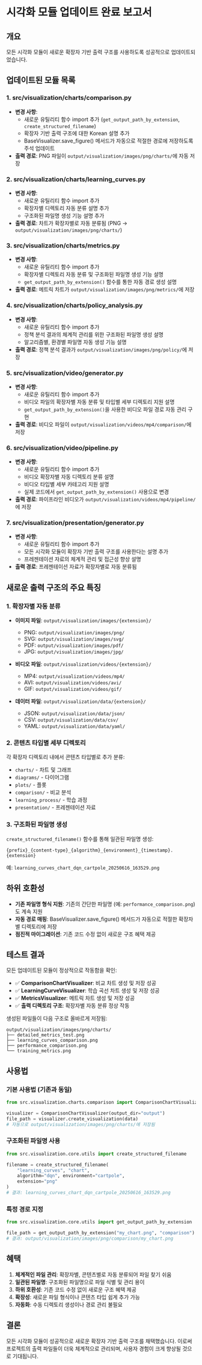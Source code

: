 # 시각화 모듈 업데이트 완료 보고서

## 개요
모든 시각화 모듈이 새로운 확장자 기반 출력 구조를 사용하도록 성공적으로 업데이트되었습니다.

## 업데이트된 모듈 목록

### 1. src/visualization/charts/comparison.py
- **변경 사항**: 
  - 새로운 유틸리티 함수 import 추가 (`get_output_path_by_extension`, `create_structured_filename`)
  - 확장자 기반 출력 구조에 대한 Korean 설명 추가
  - BaseVisualizer.save_figure() 메서드가 자동으로 적절한 경로에 저장하도록 주석 업데이트
- **출력 경로**: PNG 파일이 `output/visualization/images/png/charts/`에 자동 저장

### 2. src/visualization/charts/learning_curves.py
- **변경 사항**:
  - 새로운 유틸리티 함수 import 추가
  - 확장자별 디렉토리 자동 분류 설명 추가
  - 구조화된 파일명 생성 기능 설명 추가
- **출력 경로**: 차트가 확장자별로 자동 분류됨 (PNG -> `output/visualization/images/png/charts/`)

### 3. src/visualization/charts/metrics.py
- **변경 사항**:
  - 새로운 유틸리티 함수 import 추가
  - 확장자별 디렉토리 자동 분류 및 구조화된 파일명 생성 기능 설명
  - `get_output_path_by_extension()` 함수를 통한 자동 경로 생성 설명
- **출력 경로**: 메트릭 차트가 `output/visualization/images/png/metrics/`에 저장

### 4. src/visualization/charts/policy_analysis.py
- **변경 사항**:
  - 새로운 유틸리티 함수 import 추가
  - 정책 분석 결과의 체계적 관리를 위한 구조화된 파일명 생성 설명
  - 알고리즘별, 환경별 파일명 자동 생성 기능 설명
- **출력 경로**: 정책 분석 결과가 `output/visualization/images/png/policy/`에 저장

### 5. src/visualization/video/generator.py
- **변경 사항**:
  - 새로운 유틸리티 함수 import 추가
  - 비디오 파일의 확장자별 자동 분류 및 타입별 세부 디렉토리 지원 설명
  - `get_output_path_by_extension()`을 사용한 비디오 파일 경로 자동 관리 구현
- **출력 경로**: 비디오 파일이 `output/visualization/videos/mp4/comparison/`에 저장

### 6. src/visualization/video/pipeline.py
- **변경 사항**:
  - 새로운 유틸리티 함수 import 추가
  - 비디오 확장자별 자동 디렉토리 분류 설명
  - 비디오 타입별 세부 카테고리 지원 설명
  - 실제 코드에서 `get_output_path_by_extension()` 사용으로 변경
- **출력 경로**: 파이프라인 비디오가 `output/visualization/videos/mp4/pipeline/`에 저장

### 7. src/visualization/presentation/generator.py
- **변경 사항**:
  - 새로운 유틸리티 함수 import 추가
  - 모든 시각화 모듈이 확장자 기반 출력 구조를 사용한다는 설명 추가
  - 프레젠테이션 자료의 체계적 관리 및 접근성 향상 설명
- **출력 경로**: 프레젠테이션 자료가 확장자별로 자동 분류됨

## 새로운 출력 구조의 주요 특징

### 1. 확장자별 자동 분류
- **이미지 파일**: `output/visualization/images/{extension}/`
  - PNG: `output/visualization/images/png/`
  - SVG: `output/visualization/images/svg/`
  - PDF: `output/visualization/images/pdf/`
  - JPG: `output/visualization/images/jpg/`

- **비디오 파일**: `output/visualization/videos/{extension}/`
  - MP4: `output/visualization/videos/mp4/`
  - AVI: `output/visualization/videos/avi/`
  - GIF: `output/visualization/videos/gif/`

- **데이터 파일**: `output/visualization/data/{extension}/`
  - JSON: `output/visualization/data/json/`
  - CSV: `output/visualization/data/csv/`
  - YAML: `output/visualization/data/yaml/`

### 2. 콘텐츠 타입별 세부 디렉토리
각 확장자 디렉토리 내에서 콘텐츠 타입별로 추가 분류:
- `charts/` - 차트 및 그래프
- `diagrams/` - 다이어그램
- `plots/` - 플롯
- `comparison/` - 비교 분석
- `learning_process/` - 학습 과정
- `presentation/` - 프레젠테이션 자료

### 3. 구조화된 파일명 생성
`create_structured_filename()` 함수를 통해 일관된 파일명 생성:
```
{prefix}_{content-type}_{algorithm}_{environment}_{timestamp}.{extension}
```
예: `learning_curves_chart_dqn_cartpole_20250616_163529.png`

## 하위 호환성

- **기존 파일명 형식 지원**: 기존의 간단한 파일명 (예: `performance_comparison.png`)도 계속 지원
- **자동 경로 매핑**: BaseVisualizer.save_figure() 메서드가 자동으로 적절한 확장자별 디렉토리에 저장
- **점진적 마이그레이션**: 기존 코드 수정 없이 새로운 구조 혜택 제공

## 테스트 결과

모든 업데이트된 모듈이 정상적으로 작동함을 확인:
- ✅ **ComparisonChartVisualizer**: 비교 차트 생성 및 저장 성공
- ✅ **LearningCurveVisualizer**: 학습 곡선 차트 생성 및 저장 성공  
- ✅ **MetricsVisualizer**: 메트릭 차트 생성 및 저장 성공
- ✅ **출력 디렉토리 구조**: 확장자별 자동 분류 정상 작동

생성된 파일들이 다음 구조로 올바르게 저장됨:
```
output/visualization/images/png/charts/
├── detailed_metrics_test.png
├── learning_curves_comparison.png
├── performance_comparison.png
└── training_metrics.png
```

## 사용법

### 기본 사용법 (기존과 동일)
```python
from src.visualization.charts.comparison import ComparisonChartVisualizer

visualizer = ComparisonChartVisualizer(output_dir="output")
file_path = visualizer.create_visualization(data)
# 자동으로 output/visualization/images/png/charts/에 저장됨
```

### 구조화된 파일명 사용
```python
from src.visualization.core.utils import create_structured_filename

filename = create_structured_filename(
    "learning_curves", "chart", 
    algorithm="dqn", environment="cartpole", 
    extension="png"
)
# 결과: learning_curves_chart_dqn_cartpole_20250616_163529.png
```

### 특정 경로 지정
```python
from src.visualization.core.utils import get_output_path_by_extension

file_path = get_output_path_by_extension("my_chart.png", "comparison")
# 결과: output/visualization/images/png/comparison/my_chart.png
```

## 혜택

1. **체계적인 파일 관리**: 확장자별, 콘텐츠별로 자동 분류되어 파일 찾기 쉬움
2. **일관된 파일명**: 구조화된 파일명으로 파일 식별 및 관리 용이
3. **하위 호환성**: 기존 코드 수정 없이 새로운 구조 혜택 제공
4. **확장성**: 새로운 파일 형식이나 콘텐츠 타입 쉽게 추가 가능
5. **자동화**: 수동 디렉토리 생성이나 경로 관리 불필요

## 결론

모든 시각화 모듈이 성공적으로 새로운 확장자 기반 출력 구조를 채택했습니다. 이로써 프로젝트의 출력 파일들이 더욱 체계적으로 관리되며, 사용자 경험이 크게 향상될 것으로 기대됩니다.